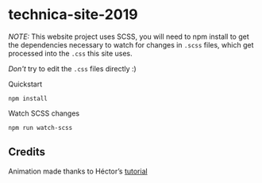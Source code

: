 # technica-site-2019

*NOTE:* This website project uses SCSS, you will need to npm install to get the
dependencies necessary to watch for changes in `.scss` files, which get processed
into the `.css` this site uses.

*Don't* try to edit the `.css` files directly :)

Quickstart

`npm install`

Watch SCSS changes

`npm run watch-scss`

## Credits

Animation made thanks to Héctor’s [tutorial](https://www.youtube.com/watch?v=DuQpdUvNy7M&t=19s)
